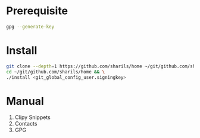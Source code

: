# Prerequisite

```sh
gpg --generate-key
```

# Install

```sh
git clone --depth=1 https://github.com/sharils/home ~/git/github.com/sharils/home && \
cd ~/git/github.com/sharils/home && \
./install <git_global_config_user.signingkey>
```

# Manual

1. Clipy Snippets
2. Contacts
3. GPG
